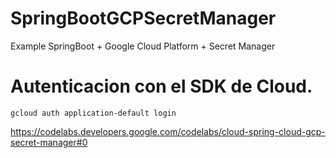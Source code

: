 # SpringBootGCPSecretManager
Example SpringBoot + Google Cloud Platform + Secret Manager

# Autenticacion con el SDK de Cloud.
```
gcloud auth application-default login
```


https://codelabs.developers.google.com/codelabs/cloud-spring-cloud-gcp-secret-manager#0
